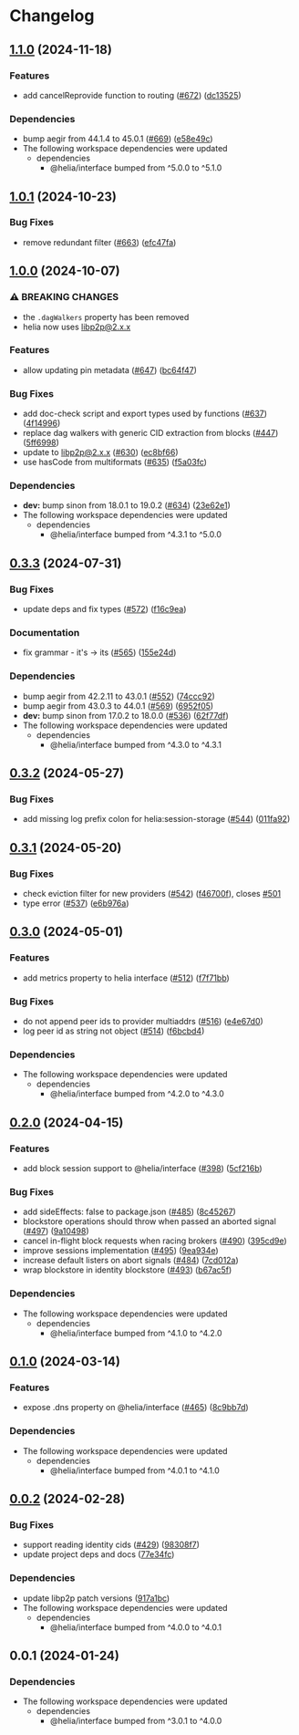 # Changelog

## [1.1.0](https://github.com/ipfs/helia/compare/utils-v1.0.1...utils-v1.1.0) (2024-11-18)


### Features

* add cancelReprovide function to routing ([#672](https://github.com/ipfs/helia/issues/672)) ([dc13525](https://github.com/ipfs/helia/commit/dc1352563ab5ed7b204ae702c1e48035d196a470))


### Dependencies

* bump aegir from 44.1.4 to 45.0.1 ([#669](https://github.com/ipfs/helia/issues/669)) ([e58e49c](https://github.com/ipfs/helia/commit/e58e49c6aed8ea9d1e9851435a25e33fdbee3781))
* The following workspace dependencies were updated
  * dependencies
    * @helia/interface bumped from ^5.0.0 to ^5.1.0

## [1.0.1](https://github.com/ipfs/helia/compare/utils-v1.0.0...utils-v1.0.1) (2024-10-23)


### Bug Fixes

* remove redundant filter ([#663](https://github.com/ipfs/helia/issues/663)) ([efc47fa](https://github.com/ipfs/helia/commit/efc47fa081107d31a8985ed72b36a244385b55ca))

## [1.0.0](https://github.com/ipfs/helia/compare/utils-v0.3.3...utils-v1.0.0) (2024-10-07)


### ⚠ BREAKING CHANGES

* the `.dagWalkers` property has been removed
* helia now uses libp2p@2.x.x

### Features

* allow updating pin metadata ([#647](https://github.com/ipfs/helia/issues/647)) ([bc64f47](https://github.com/ipfs/helia/commit/bc64f47897691295435568beee61383116b0032b))


### Bug Fixes

* add doc-check script and export types used by functions ([#637](https://github.com/ipfs/helia/issues/637)) ([4f14996](https://github.com/ipfs/helia/commit/4f14996a9b976f2b60f4c8fe52a4fd1632420749))
* replace dag walkers with generic CID extraction from blocks ([#447](https://github.com/ipfs/helia/issues/447)) ([5ff6998](https://github.com/ipfs/helia/commit/5ff6998e6bc8b04e3407bc98c1924c55f632d9b7))
* update to libp2p@2.x.x ([#630](https://github.com/ipfs/helia/issues/630)) ([ec8bf66](https://github.com/ipfs/helia/commit/ec8bf66dd870b42d6e5ef2b41706102397e0d39a))
* use hasCode from multiformats ([#635](https://github.com/ipfs/helia/issues/635)) ([f5a03fc](https://github.com/ipfs/helia/commit/f5a03fc28d0cd59841b842306f912c092aeabd5f))


### Dependencies

* **dev:** bump sinon from 18.0.1 to 19.0.2 ([#634](https://github.com/ipfs/helia/issues/634)) ([23e62e1](https://github.com/ipfs/helia/commit/23e62e16b8962bfe982a1bbb157a144382ca7099))
* The following workspace dependencies were updated
  * dependencies
    * @helia/interface bumped from ^4.3.1 to ^5.0.0

## [0.3.3](https://github.com/ipfs/helia/compare/utils-v0.3.2...utils-v0.3.3) (2024-07-31)


### Bug Fixes

* update deps and fix types ([#572](https://github.com/ipfs/helia/issues/572)) ([f16c9ea](https://github.com/ipfs/helia/commit/f16c9eac32677333313c433eb918b705439c0819))


### Documentation

* fix grammar - it's -&gt; its ([#565](https://github.com/ipfs/helia/issues/565)) ([155e24d](https://github.com/ipfs/helia/commit/155e24db8c06c33972895d702a656e0c2996f3d9))


### Dependencies

* bump aegir from 42.2.11 to 43.0.1 ([#552](https://github.com/ipfs/helia/issues/552)) ([74ccc92](https://github.com/ipfs/helia/commit/74ccc92793a6d0bb4bee714d9fe4fa4183aa4ee8))
* bump aegir from 43.0.3 to 44.0.1 ([#569](https://github.com/ipfs/helia/issues/569)) ([6952f05](https://github.com/ipfs/helia/commit/6952f05357844e5aa3dffb2afaf261df06b9b7c1))
* **dev:** bump sinon from 17.0.2 to 18.0.0 ([#536](https://github.com/ipfs/helia/issues/536)) ([62f77df](https://github.com/ipfs/helia/commit/62f77dfbff94a64e9c248f5be54055c18a6427f7))
* The following workspace dependencies were updated
  * dependencies
    * @helia/interface bumped from ^4.3.0 to ^4.3.1

## [0.3.2](https://github.com/ipfs/helia/compare/utils-v0.3.1...utils-v0.3.2) (2024-05-27)


### Bug Fixes

* add missing log prefix colon for helia:session-storage ([#544](https://github.com/ipfs/helia/issues/544)) ([011fa92](https://github.com/ipfs/helia/commit/011fa92c05bf42fb20666b1df4c86fb47889a07e))

## [0.3.1](https://github.com/ipfs/helia/compare/utils-v0.3.0...utils-v0.3.1) (2024-05-20)


### Bug Fixes

* check eviction filter for new providers ([#542](https://github.com/ipfs/helia/issues/542)) ([f46700f](https://github.com/ipfs/helia/commit/f46700fd871d5419e75ecfb0b00fb01aedbe84c7)), closes [#501](https://github.com/ipfs/helia/issues/501)
* type error ([#537](https://github.com/ipfs/helia/issues/537)) ([e6b976a](https://github.com/ipfs/helia/commit/e6b976a4df96b27bf3aa239356d2e991801da28c))

## [0.3.0](https://github.com/ipfs/helia/compare/utils-v0.2.0...utils-v0.3.0) (2024-05-01)


### Features

* add metrics property to helia interface ([#512](https://github.com/ipfs/helia/issues/512)) ([f7f71bb](https://github.com/ipfs/helia/commit/f7f71bb20ab0b4efbe802be5af1189e76153b826))


### Bug Fixes

* do not append peer ids to provider multiaddrs ([#516](https://github.com/ipfs/helia/issues/516)) ([e4e67d0](https://github.com/ipfs/helia/commit/e4e67d0cc64593eca8c3eaa67a4e27544a1692ee))
* log peer id as string not object ([#514](https://github.com/ipfs/helia/issues/514)) ([f6bcbd4](https://github.com/ipfs/helia/commit/f6bcbd4e784a0c7a230f8c5ccb7889850d692af4))


### Dependencies

* The following workspace dependencies were updated
  * dependencies
    * @helia/interface bumped from ^4.2.0 to ^4.3.0

## [0.2.0](https://github.com/ipfs/helia/compare/utils-v0.1.0...utils-v0.2.0) (2024-04-15)


### Features

* add block session support to @helia/interface ([#398](https://github.com/ipfs/helia/issues/398)) ([5cf216b](https://github.com/ipfs/helia/commit/5cf216baa6806cd82f8fcddd1f024ef6a506f667))


### Bug Fixes

* add sideEffects: false to package.json ([#485](https://github.com/ipfs/helia/issues/485)) ([8c45267](https://github.com/ipfs/helia/commit/8c45267a474ab10b2faadfebdab33cfe446e8c03))
* blockstore operations should throw when passed an aborted signal ([#497](https://github.com/ipfs/helia/issues/497)) ([9a10498](https://github.com/ipfs/helia/commit/9a10498e55b4380191135535f7f607082e9c00c6))
* cancel in-flight block requests when racing brokers ([#490](https://github.com/ipfs/helia/issues/490)) ([395cd9e](https://github.com/ipfs/helia/commit/395cd9e6ac2f829ef47b503cc7a6c77922f484cf))
* improve sessions implementation ([#495](https://github.com/ipfs/helia/issues/495)) ([9ea934e](https://github.com/ipfs/helia/commit/9ea934ed7208e87c28bc65e9090bdedf66ceeffd))
* increase default listers on abort signals ([#484](https://github.com/ipfs/helia/issues/484)) ([7cd012a](https://github.com/ipfs/helia/commit/7cd012aa2ba568845d49d63a71806d20f6ac678f))
* wrap blockstore in identity blockstore ([#493](https://github.com/ipfs/helia/issues/493)) ([b67ac5f](https://github.com/ipfs/helia/commit/b67ac5f16eca1df5534c985045250bdb334a85cf))


### Dependencies

* The following workspace dependencies were updated
  * dependencies
    * @helia/interface bumped from ^4.1.0 to ^4.2.0

## [0.1.0](https://github.com/ipfs/helia/compare/utils-v0.0.2...utils-v0.1.0) (2024-03-14)


### Features

* expose .dns property on @helia/interface ([#465](https://github.com/ipfs/helia/issues/465)) ([8c9bb7d](https://github.com/ipfs/helia/commit/8c9bb7d224a1b786cba1fba18bffe07001a3b95d))


### Dependencies

* The following workspace dependencies were updated
  * dependencies
    * @helia/interface bumped from ^4.0.1 to ^4.1.0

## [0.0.2](https://github.com/ipfs/helia/compare/utils-v0.0.1...utils-v0.0.2) (2024-02-28)


### Bug Fixes

* support reading identity cids ([#429](https://github.com/ipfs/helia/issues/429)) ([98308f7](https://github.com/ipfs/helia/commit/98308f77488b8196b2d18f78f05ecd2d37456834))
* update project deps and docs ([77e34fc](https://github.com/ipfs/helia/commit/77e34fc115cbfb82585fd954bcf389ecebf655bc))


### Dependencies

* update libp2p patch versions ([917a1bc](https://github.com/ipfs/helia/commit/917a1bceb9e9b56428a15dc3377a963f06affd12))
* The following workspace dependencies were updated
  * dependencies
    * @helia/interface bumped from ^4.0.0 to ^4.0.1

## 0.0.1 (2024-01-24)

### Dependencies

* The following workspace dependencies were updated
  * dependencies
    * @helia/interface bumped from ^3.0.1 to ^4.0.0
